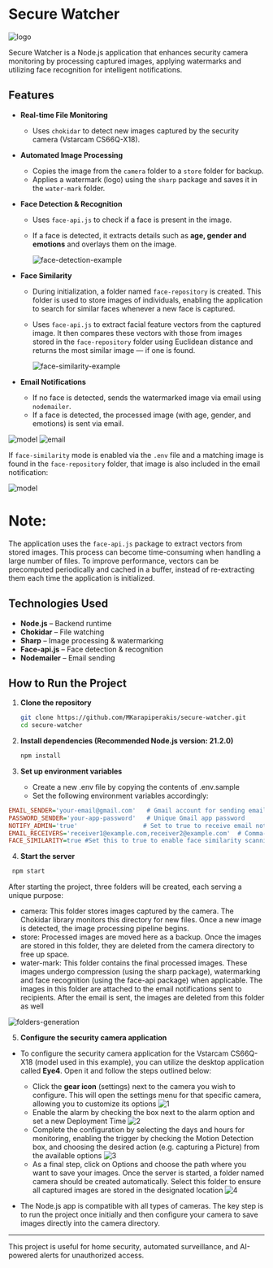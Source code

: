 # Secure Watcher

 <img src="https://github.com/user-attachments/assets/464617bd-b9b3-4e9a-879e-c0f1bc8b1512" alt="logo">

Secure Watcher is a Node.js application that enhances security camera monitoring by processing captured images, applying watermarks and utilizing face recognition for intelligent notifications.

## Features

- **Real-time File Monitoring**  
  - Uses `chokidar` to detect new images captured by the security camera (Vstarcam CS66Q-X18).  

- **Automated Image Processing**  
  - Copies the image from the `camera` folder to a `store` folder for backup.  
  - Applies a watermark (logo) using the `sharp` package and saves it in the `water-mark` folder.  

- **Face Detection & Recognition**  
  - Uses `face-api.js` to check if a face is present in the image.  
  - If a face is detected, it extracts details such as **age, gender and emotions** and overlays them on the image.
 
     <img src="https://github.com/user-attachments/assets/eeefeaed-f5b5-4965-b8aa-ac63dcb00943" alt="face-detection-example">

- **Face Similarity**
  - During initialization, a folder named `face-repository` is created. This folder is used to store images of individuals, enabling the application to search for similar faces whenever a new face is captured.
  - Uses `face-api.js` to extract facial feature vectors from the captured image. It then compares these vectors with those from images stored in the `face-repository` folder using Euclidean distance and returns the most similar image — if one is found.
     
     <img src="https://github.com/user-attachments/assets/358ba7b8-c328-4569-9cc4-db00c9587b65" alt="face-similarity-example">
    
- **Email Notifications**  
  - If no face is detected, sends the watermarked image via email using `nodemailer`.  
  - If a face is detected, the processed image (with age, gender, and emotions) is sent via email.

<img src="https://github.com/user-attachments/assets/78fd4de9-aa74-4af3-8078-fdda7c1efccd" alt="model">
<img src="https://github.com/user-attachments/assets/b85d5b76-b6f6-4f85-8a5c-203dcd79441d" alt="email">

If `face-similarity` mode is enabled via the `.env` file and a matching image is found in the `face-repository` folder, that image is also included in the email notification:

<img src="https://github.com/user-attachments/assets/84730608-6bde-4595-a7c1-05b6c3732904" alt="model">

# Note: 
The application uses the `face-api.js` package to extract vectors from stored images. This process can become time-consuming when handling a large number of files. To improve performance, vectors can be precomputed periodically and cached in a buffer, instead of re-extracting them each time the application is initialized.


## Technologies Used

- **Node.js** – Backend runtime  
- **Chokidar** – File watching  
- **Sharp** – Image processing & watermarking  
- **Face-api.js** – Face detection & recognition  
- **Nodemailer** – Email sending  

## How to Run the Project

1. **Clone the repository**  
   ```sh
   git clone https://github.com/MKarapiperakis/secure-watcher.git
   cd secure-watcher
   ```
2. **Install dependencies (Recommended Node.js version: 21.2.0)**
   ```sh
   npm install
   ```
3. **Set up environment variables**
   
    - Create a new .env file by copying the contents of .env.sample
    - Set the following environment variables accordingly:

```ini
EMAIL_SENDER='your-email@gmail.com'   # Gmail account for sending email notifications
PASSWORD_SENDER='your-app-password'   # Unique Gmail app password
NOTIFY_ADMIN='true'                  # Set to true to receive email notifications, false to only store images
EMAIL_RECEIVERS='receiver1@example.com,receiver2@example.com'  # Comma-separated list of BCC recipients
FACE_SIMILARITY=true #Set this to true to enable face similarity scanning within the face-repository folder.
```
4. **Start the server**
  ```sh
   npm start
   ```
After starting the project, three folders will be created, each serving a unique purpose:

- camera:
This folder stores images captured by the camera. The Chokidar library monitors this directory for new files. Once a new image is detected, the image processing pipeline begins.
- store:
Processed images are moved here as a backup. Once the images are stored in this folder, they are deleted from the camera directory to free up space.
- water-mark:
This folder contains the final processed images. These images undergo compression (using the sharp package), watermarking and face recognition (using the face-api package) when applicable. The images in this folder are attached to the email notifications sent to recipients. After the email is sent, the images are deleted from this folder as well

<img src="https://github.com/user-attachments/assets/bb1a63ed-3d17-44e0-9f1a-acc3033c9a76" alt="folders-generation">

5. **Configure the security camera application**
   
- To configure the security camera application for the Vstarcam CS66Q-X18 (model used in this example), you can utilize the desktop application called **Eye4**. Open it and follow the steps outlined below:
    - Click the **gear icon** (settings) next to the camera you wish to configure. This will open the settings menu for that specific camera, allowing you to customize its options
![1](https://github.com/user-attachments/assets/230bc41a-45e5-4f21-a815-5c9c36df295f)
    - Enable the alarm by checking the box next to the alarm option and set a new Deployment Time
![2](https://github.com/user-attachments/assets/38f9ac51-63fe-40bd-91a6-e1cf2d94c6db)
    - Complete the configuration by selecting the days and hours for monitoring, enabling the trigger by checking the Motion Detection box, and choosing the desired action (e.g. capturing a Picture) from the available options
![3](https://github.com/user-attachments/assets/2122d639-30e2-4fc3-8d32-5c4615c10137)
    - As a final step, click on Options and choose the path where you want to save your images. Once the server is started, a folder named camera should be created automatically. Select this folder to ensure all captured images are stored in the designated location
![4](https://github.com/user-attachments/assets/9f209b1e-270f-4c5f-852c-c48f88e853c3)

- The Node.js app is compatible with all types of cameras. The key step is to run the project once initially and then configure your camera to save images directly into the camera directory.


---
This project is useful for home security, automated surveillance, and AI-powered alerts for unauthorized access.
